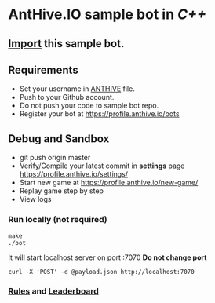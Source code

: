 # AntHive.IO sample bot in *C++*

## [Import](https://github.com/new/import) this sample bot.

## Requirements
- Set your username in [ANTHIVE](ANTHIVE) file.
- Push to your Github account.
- Do not push your code to sample bot repo.
- Register your bot at https://profile.anthive.io/bots

## Debug and Sandbox
- git push origin master
- Verify/Compile your latest commit in **settings** page https://profile.anthive.io/settings/
- Start new game at https://profile.anthive.io/new-game/
- Replay game step by step
- View logs

### Run locally (not required)
```
make
./bot
```
It will start localhost server on port :7070 **Do not change port**

```
curl -X 'POST' -d @payload.json http://localhost:7070
```

### [Rules](https://anthive.io/rules/) and [Leaderboard](https://anthive.io/leaderboard/)